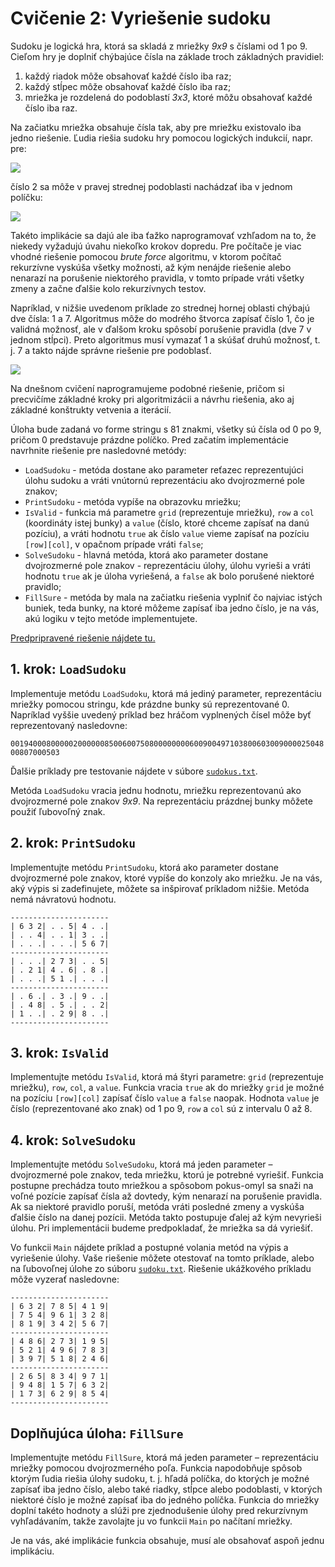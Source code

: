 # Cvičenie 2: Vyriešenie sudoku

Sudoku je logická hra, ktorá sa skladá z mriežky *9x9* s číslami od 1 po 9. Cieľom hry je doplniť chýbajúce čísla na základe troch základných pravidiel:

1.	každý riadok môže obsahovať každé číslo iba raz;
2.	každý stĺpec môže obsahovať každé číslo iba raz;
3.	mriežka je rozdelená do podoblastí *3x3*, ktoré môžu obsahovať každé číslo iba raz.

Na začiatku mriežka obsahuje čísla tak, aby pre mriežku existovalo iba jedno riešenie. Ľudia riešia sudoku hry pomocou logických indukcií, napr. pre:

![](lab02/sudoku-empty.png)

číslo 2 sa môže v pravej strednej podoblasti nachádzať iba v jednom políčku:

![](lab02/sudoku-example.png)

Takéto implikácie sa dajú ale iba ťažko naprogramovať vzhľadom na to, že niekedy vyžadujú úvahu niekoľko krokov dopredu. Pre počítače je viac vhodné riešenie pomocou *brute force* algoritmu, v ktorom počítač rekurzívne vyskúša všetky možnosti, až kým nenájde riešenie alebo nenarazí na porušenie niektorého pravidla, v tomto prípade vráti všetky zmeny a začne ďalšie kolo rekurzívnych testov.

Napríklad, v nižšie uvedenom príklade zo strednej hornej oblasti chýbajú dve čísla: 1 a 7. Algoritmus môže do modrého štvorca zapísať číslo 1, čo je validná možnosť, ale v ďalšom kroku spôsobí porušenie pravidla (dve 7 v jednom stĺpci). Preto algoritmus musí vymazať 1 a skúšať druhú možnosť, t. j. 7 a takto nájde správne riešenie pre podoblasť.

![](lab02/sudoku-filling.png)

Na dnešnom cvičení naprogramujeme podobné riešenie, pričom si precvičíme základné kroky pri algoritmizácii a návrhu riešenia, ako aj základné konštrukty vetvenia a iterácií.

Úloha bude zadaná vo forme stringu s 81 znakmi, všetky sú čísla od 0 po 9, pričom 0 predstavuje prázdne políčko. Pred začatím implementácie navrhnite riešenie pre nasledovné metódy:

* `LoadSudoku` - metóda dostane ako parameter reťazec reprezentujúci úlohu sudoku a vráti vnútornú reprezentáciu ako dvojrozmerné pole znakov;
* `PrintSudoku` - metóda vypíše na obrazovku mriežku;
* `IsValid` - funkcia má parametre `grid` (reprezentuje mriežku), `row` a `col` (koordináty istej bunky) a `value` (číslo, ktoré chceme zapísať na danú pozíciu), a vráti hodnotu `true` ak číslo `value` vieme zapísať na pozíciu `[row][col]`, v opačnom prípade vráti `false`;
* `SolveSudoku` - hlavná metóda, ktorá ako parameter dostane dvojrozmerné pole znakov - reprezentáciu úlohy, úlohu vyrieši a vráti hodnotu `true` ak je úloha vyriešená, a `false` ak bolo porušené niektoré pravidlo;
* `FillSure` - metóda by mala na začiatku riešenia vyplniť čo najviac istých buniek, teda bunky, na ktoré môžeme zapísať iba jedno číslo, je na vás, akú logiku v tejto metóde implementujete.

[Predpripravené riešenie nájdete tu.](lab02/Lab02.zip)

## 1. krok: `LoadSudoku`

Implementuje metódu `LoadSudoku`, ktorá má jediný parameter, reprezentáciu mriežky pomocou stringu, kde prázdne bunky sú reprezentované 0. Napríklad vyššie uvedený príklad bez hráčom vyplnených čísel môže byť reprezentovaný nasledovne:

`001940008000002000000850060075080000000060090049710380060300900002504800807000503`

Ďalšie príklady pre testovanie nájdete v súbore [`sudokus.txt`](lab02/sudokus.txt).

Metóda `LoadSudoku` vracia jednu hodnotu, mriežku reprezentovanú ako dvojrozmerné pole znakov *9x9*. Na reprezentáciu prázdnej bunky môžete použiť ľubovoľný znak.

## 2. krok: `PrintSudoku`

Implementujte metódu `PrintSudoku`, ktorá ako parameter dostane dvojrozmerné pole znakov, ktoré vypíše do konzoly ako mriežku. Je na vás, aký výpis si zadefinujete, môžete sa inšpirovať príkladom nižšie. Metóda nemá návratovú hodnotu.

```
----------------------
| 6 3 2| . . 5| 4 . .|
| . . 4| . . 1| 3 . .|
| . . .| . . .| 5 6 7|
----------------------
| . . .| 2 7 3| . . 5|
| . 2 1| 4 . 6| . 8 .|
| . . .| 5 1 .| . . .|
----------------------
| . 6 .| . 3 .| 9 . .|
| . 4 8| . 5 .| . . 2|
| 1 . .| . 2 9| 8 . .|
----------------------
```

## 3. krok: `IsValid`

Implementujte metódu `IsValid`, ktorá má štyri parametre: `grid` (reprezentuje mriežku), `row`, `col`, a `value`. Funkcia vracia `true` ak do mriežky `grid` je možné na pozíciu `[row][col]` zapísať číslo `value` a `false` naopak. Hodnota `value` je číslo (reprezentované ako znak) od 1 po 9, `row` a `col` sú z intervalu 0 až 8.

## 4. krok: `SolveSudoku`

Implementujte metódu `SolveSudoku`, ktorá má jeden parameter – dvojrozmerné pole znakov, teda mriežku, ktorú je potrebné vyriešiť. Funkcia postupne prechádza touto mriežkou a spôsobom pokus-omyl sa snaži na voľné pozície zapísať čísla až dovtedy, kým nenarazí na porušenie pravidla. Ak sa niektoré pravidlo poruší, metóda vráti posledné zmeny a vyskúša ďalšie číslo na danej pozícii. Metóda takto postupuje ďalej až kým nevyrieši úlohu. Pri implementácii budeme predpokladať, že mriežka sa dá vyriešiť.

Vo funkcii `Main` nájdete príklad a postupné volania metód na výpis a vyriešenie úlohy. Vaše riešenie môžete otestovať na tomto príklade, alebo na ľubovoľnej úlohe zo súboru [`sudoku.txt`](lab02/sudokus.txt). Riešenie ukážkového príkladu môže vyzerať nasledovne:

```
----------------------
| 6 3 2| 7 8 5| 4 1 9|
| 7 5 4| 9 6 1| 3 2 8|
| 8 1 9| 3 4 2| 5 6 7|
----------------------
| 4 8 6| 2 7 3| 1 9 5|
| 5 2 1| 4 9 6| 7 8 3|
| 3 9 7| 5 1 8| 2 4 6|
----------------------
| 2 6 5| 8 3 4| 9 7 1|
| 9 4 8| 1 5 7| 6 3 2|
| 1 7 3| 6 2 9| 8 5 4|
----------------------
```

## Doplňujúca úloha: `FillSure`

Implementujte metódu `FillSure`, ktorá má jeden parameter – reprezentáciu mriežky pomocou dvojrozmerného poľa. Funkcia napodobňuje spôsob ktorým ľudia riešia úlohy sudoku, t. j. hľadá políčka, do ktorých je možné zapísať iba jedno číslo, alebo také riadky, stĺpce alebo podoblasti, v ktorých niektoré číslo je možné zapísať iba do jedného políčka. Funkcia do mriežky doplní takéto hodnoty a slúži pre zjednodušenie úlohy pred rekurzívnym vyhľadávaním, takže zavolajte ju vo funkcii `Main` po načítaní mriežky.

Je na vás, aké implikácie funkcia obsahuje, musí ale obsahovať aspoň jednu implikáciu.
